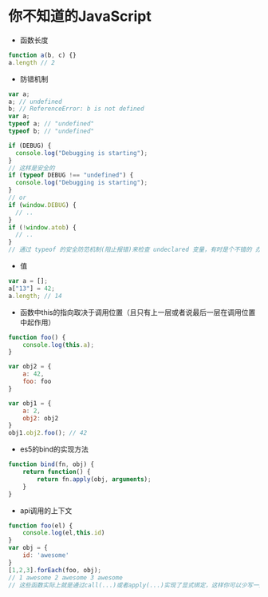 # 你不知道的JavaScript

- 函数长度

```javascript
function a(b, c) {}
a.length // 2 
```

- 防错机制

```javascript
var a;
a; // undefined
b; // ReferenceError: b is not defined
var a;
typeof a; // "undefined"
typeof b; // "undefined"

if (DEBUG) {
  console.log("Debugging is starting");
}
// 这样是安全的
if (typeof DEBUG !== "undefined") {
  console.log("Debugging is starting");
}
// or
if (window.DEBUG) {
  // ..
}
if (!window.atob) {
  // ..
}
// 通过 typeof 的安全防范机制(阻止报错)来检查 undeclared 变量，有时是个不错的 办法。
```

- 值

```js
var a = [];
a["13"] = 42;
a.length; // 14
```

- 函数中this的指向取决于调用位置（且只有上一层或者说最后一层在调用位置中起作用）

```javascript
function foo() {
    console.log(this.a);
}

var obj2 = {
    a: 42,
    foo: foo
}

var obj1 = {
    a: 2,
    obj2: obj2
}
obj1.obj2.foo(); // 42

```
- es5的bind的实现方法
```javascript
function bind(fn, obj) {
    return function() {
        return fn.apply(obj, arguments);
    }
}
```

- api调用的上下文

```js
function foo(el) {
    console.log(el,this.id)
}
var obj = {
    id: 'awesome'
}
[1,2,3].forEach(foo, obj);
// 1 awesome 2 awesome 3 awesome
// 这些函数实际上就是通过call(...)或者apply(...)实现了显式绑定，这样你可以少写一些代码
```